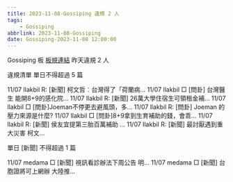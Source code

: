 ```yaml
---
title: 2023-11-08-Gossiping 違規 2 人
tags:
    - Gossiping
abbrlink: 2023-11-08-Gossiping
date: Gossiping-2023-11-08 12:00:00
---
```

Gossiping 板 [板規連結](https://www.ptt.cc/bbs/Gossiping/M.1637425085.A.07D.html)
昨天違規 2 人
<!-- more -->

違規清單
單日不得超過 5 篇

11/07 llakbil R: [新聞] 柯文哲︰台灣得了「荷蘭病…
11/07 llakbil □ [問卦] 台灣醫生 能開8+9的感化院…
11/07 llakbil R: [新聞] 26萬大學住宿生可領租金補…
11/07 llakbil □ [問卦]Joeman不停更去避風頭，多…
11/07 llakbil R: [問卦] Joeman 的壓力來源是什麼?
11/07 llakbil □ [問卦]8+9拿到生育補助的錢，會乖…
11/07 llakbil R: [新聞] 侯友宜提第三胎百萬補助 …
11/07 llakbil R: [新聞] 最討厭遇到重大災害 柯文…

單日 [新聞] 不得超過 1 篇

11/07 medama □ [新聞] 視訊看診辦法下周公告 明…
11/07 medama □ [新聞] 台胞證將可上網辦 大陸推…